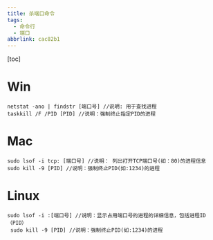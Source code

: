 ```yaml
---
title: 杀端口命令
tags:
  - 命令行
  - 端口
abbrlink: cac82b1
---
```


[toc]



# Win

```
netstat -ano | findstr [端口号] //说明: 用于查找进程
taskkill /F /PID [PID] //说明：强制终止指定PID的进程
```

# Mac

```
sudo lsof -i tcp: [端口号] //说明： 列出打开TCP端口号(如：80)的进程信息 	 
sudo kill -9 [PID] //说明：强制终止PID(如:1234)的进程 
```

# Linux

```
sudo lsof -i :[端口号] //说明：显示占用端口号的进程的详细信息，包括进程ID（PID） 	 
 sudo kill -9 [PID] //说明：强制终止PID(如:1234)的进程
```

